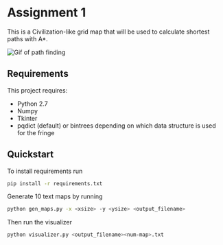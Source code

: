 # Assignment 1

This is a Civilization-like grid map that will be used to calculate shortest paths with A*.

![Gif of path finding](http://io.k33.me/gifs/astar-visualizer.gif)

## Requirements

This project requires:
* Python 2.7
* Numpy
* Tkinter
* pqdict (default) or bintrees depending on which data structure is used for the fringe

## Quickstart

To install requirements run

```bash
pip install -r requirements.txt
```

Generate 10 text maps by running

```bash
python gen_maps.py -x <xsize> -y <ysize> <output_filename>
```

Then run the visualizer

```bash
python visualizer.py <output_filename><num-map>.txt
```
